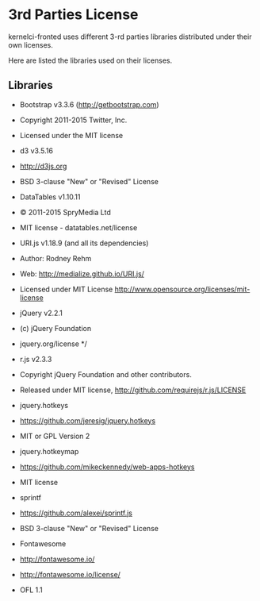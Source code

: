 # 3rd Parties License

kernelci-fronted uses different 3-rd parties libraries distributed under their
own licenses.

Here are listed the libraries used on their licenses.

## Libraries

* Bootstrap v3.3.6 (http://getbootstrap.com)
 * Copyright 2011-2015 Twitter, Inc.
 * Licensed under the MIT license

* d3 v3.5.16
 * http://d3js.org
 * BSD 3-clause "New" or "Revised" License

* DataTables v1.10.11
 * © 2011-2015 SpryMedia Ltd
 * MIT license - datatables.net/license

* URI.js v1.18.9 (and all its dependencies)
 * Author: Rodney Rehm
 * Web: http://medialize.github.io/URI.js/
 * Licensed under MIT License http://www.opensource.org/licenses/mit-license

* jQuery v2.2.1
 * (c) jQuery Foundation
 * jquery.org/license */

* r.js v2.3.3
 * Copyright jQuery Foundation and other contributors.
 * Released under MIT license, http://github.com/requirejs/r.js/LICENSE

* jquery.hotkeys
 * https://github.com/jeresig/jquery.hotkeys
 * MIT or GPL Version 2

* jquery.hotkeymap
 * https://github.com/mikeckennedy/web-apps-hotkeys
 * MIT license

* sprintf
 * https://github.com/alexei/sprintf.js
 * BSD 3-clause "New" or "Revised" License

* Fontawesome
 * http://fontawesome.io/
 * http://fontawesome.io/license/
 * OFL 1.1
